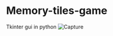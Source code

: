 # Memory-tiles-game
Tkinter gui in python
![Capture](https://user-images.githubusercontent.com/108514954/176849521-5dce8296-0906-4a08-9cc1-e6aafbd3aca9.PNG)
